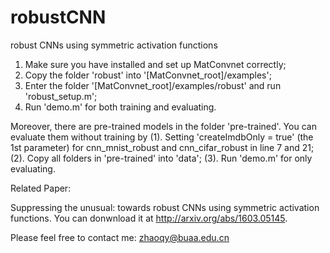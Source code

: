 # robustCNN
robust CNNs using symmetric activation functions

1. Make sure you have installed and set up MatConvnet correctly;
3. Copy the folder 'robust' into '[MatConvnet_root]/examples';
2. Enter the folder '[MatConvnet_root]/examples/robust' and run 'robust_setup.m';
3. Run 'demo.m' for both training and evaluating.

Moreover, there are pre-trained models in the folder 'pre-trained'. You can evaluate them without training by
(1). Setting 'createImdbOnly = true' (the 1st parameter) for cnn_mnist_robust and cnn_cifar_robust in line 7 and 21;
(2). Copy all folders in 'pre-trained' into 'data';
(3). Run 'demo.m' for only evaluating.

Related Paper:

Suppressing the unusual: towards robust CNNs using symmetric activation functions. You can donwnload it at http://arxiv.org/abs/1603.05145.

Please feel free to contact me: zhaoqy@buaa.edu.cn
